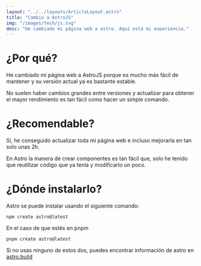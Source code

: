 ```yaml
---
layout: "../../layouts/ArticleLayout.astro"
title: "Cambio a AstroJS"
img: "/images/tech/js.svg"
desc: "He cambiado mi página web a astro. Aquí está mi experiencia."
---
```

# ¿Por qué?
He cambiado mi página web a AstroJS porque es mucho más fácil de mantener y su versión actual ya es bastante estable.

No suelen haber cambios grandes entre versiones y actualizar para obtener el mayor rendimiento es tan fácil como hacer un simple comando.
# ¿Recomendable?
Sí, he conseguido actualizar toda mi página web e incluso mejorarla  en tan solo unas 2h. 

En Astro la manera de crear componentes es tan fácil que, solo he tenido que reutilizar código que ya tenía y modificarlo un poco.
# ¿Dónde instalarlo?
Astro se puede instalar usando el siguiente comando:
```
npm create astro@latest 
```
En el caso de que estés en pnpm
```
pnpm create astro@latest
```
Si no usas ninguno de estos dos, puedes encontrar información de astro en [astro.build](https://astro.build)